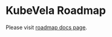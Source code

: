 # KubeVela Roadmap

Please visit [roadmap docs page](https://github.com/oam-dev/kubevela/tree/master/docs/en/roadmap/).

